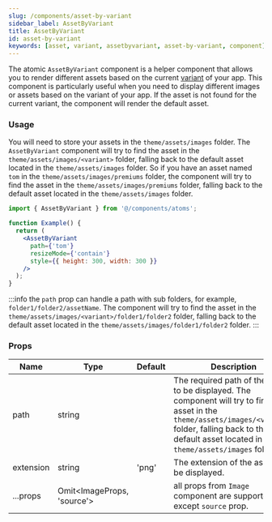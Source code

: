 ```yaml
---
slug: /components/asset-by-variant
sidebar_label: AssetByVariant
title: AssetByVariant
id: asset-by-variant
keywords: [asset, variant, assetbyvariant, asset-by-variant, component]
---
```


The atomic `AssetByVariant` component is a helper component that allows you to render different assets based on the current [variant](/docs/theming/configuration#variants) of your app. This component is particularly useful when you need to display different images or assets based on the variant of your app. If the asset is not found for the current variant, the component will render the default asset.

### Usage

You will need to store your assets in the `theme/assets/images` folder. The `AssetByVariant` component will try to find the asset in the `theme/assets/images/<variant>` folder, falling back to the default asset located in the `theme/assets/images` folder.
So if you have an asset named `tom` in the `theme/assets/images/premiums` folder, the component will try to find the asset in the `theme/assets/images/premiums` folder, falling back to the default asset located in the `theme/assets/images` folder.

```jsx
import { AssetByVariant } from '@/components/atoms';

function Example() {
  return (
    <AssetByVariant
      path={'tom'}
      resizeMode={'contain'}
      style={{ height: 300, width: 300 }}
    />
  );
}
```

:::info
the `path` prop can handle a path with sub folders, for example, `folder1/folder2/assetName`. The component will try to find the asset in the `theme/assets/images/<variant>/folder1/folder2` folder, falling back to the default asset located in the `theme/assets/images/folder1/folder2` folder.
:::


### Props

| Name       | Type                       | Default | Description                                                                                   |
|------------|----------------------------|---------|-----------------------------------------------------------------------------------------------|
| path       | string                     |         | The required path of the asset to be displayed. The component will try to find the asset in the `theme/assets/images/<variant>` folder, falling back to the default asset located in the `theme/assets/images` folder. |
| extension  | string                     | 'png'   | The extension of the asset to be displayed.                                                   |
| ...props   | Omit\<ImageProps, 'source'\> |         | all props from `Image` component are supported except `source` prop.                          |
